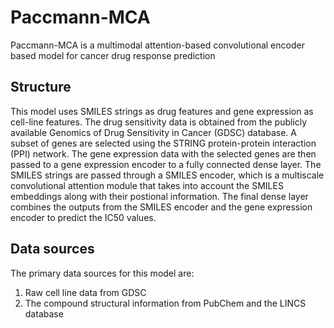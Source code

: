 # Paccmann-MCA
Paccmann-MCA is a multimodal attention-based convolutional encoder based model for cancer drug response prediction

## Structure
This model uses SMILES strings as drug features and gene expression as cell-line features. The drug sensitivity data is obtained from the publicly available Genomics of Drug Sensitivity in Cancer (GDSC) database. A subset of genes are selected using the STRING protein-protein interaction (PPI) network. The gene expression data with the selected genes are then passed to a gene expression encoder to a fully connected dense layer. The SMILES strings are passed through a SMILES encoder, which is a multiscale convolutional attention module that takes into account the SMILES embeddings along with their postional information. The final dense layer combines the outputs from the SMILES encoder and the gene expression encoder to predict the IC50 values.

## Data sources
The primary data sources for this model are:
1) Raw cell line data from GDSC
2) The compound structural information from PubChem and the LINCS database
